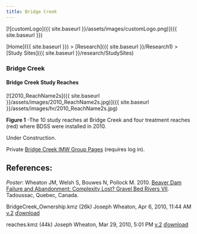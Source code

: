 ```yaml
---
title: Bridge Creek
---
```


[![customLogo]({{ site.baseurl }}/assets/images/customLogo.png)]({{ site.baseurl }})

[Home]({{ site.baseurl }})‎ > ‎[Research]({{ site.baseurl }}/Research1) > [Study Sites]({{ site.baseurl }}/research/StudySites)

### Bridge Creek

#### Bridge Creek Study Reaches

[![2010_ReachName2s]({{ site.baseurl }}/assets/images/2010_ReachName2s.jpg)]({{ site.baseurl }}/assets/images/hr/2010_ReachName2s.jpg)

**Figure 1** -The 10 study reaches at Bridge Creek and four treatment reaches (red) where BDSS were installed in 2010.

Under Construction.

Private [Bridge Creek IMW Group Pages](https://sites.google.com/a/ecologicalresearch.net/bridgeimw/home) (requires log in).

## References:

*Poster*: Wheaton JM, Welsh S, Bouwes N, Pollock M. 2010. [Beaver Dam Failure and Abandonment: Complexity Lost? ](http://www.gis.usu.edu/~jwheaton/Downloads/Posters/Wheaton_GBR8_Poster.pdf)[Gravel Bed Rivers VII](http://www.geog.umontreal.ca/gbr7/). Tadoussac, Quebec, Canada.

BridgeCreek_Ownership.kmz (26k) 		Joseph Wheaton, Apr 6, 2010, 11:44 AM   [v.2](http://www.joewheaton.org/system/app/pages/admin/revisions?wuid=wuid:gx:7e5f84a1a92ace20)   [ďownload](http://www.joewheaton.org/Home/research/study-sites/bridge-creek/BridgeCreek_Ownership.kmz?attredirects=0&d=1)

reaches.kmz (44k) 			Joseph Wheaton, Mar 29, 2010, 5:01 PM     [v.2](http://www.joewheaton.org/system/app/pages/admin/revisions?wuid=wuid:gx:6254580e870a2e7b)     [ďownload](http://www.joewheaton.org/Home/research/study-sites/bridge-creek/reaches.kmz?attredirects=0&d=1)

